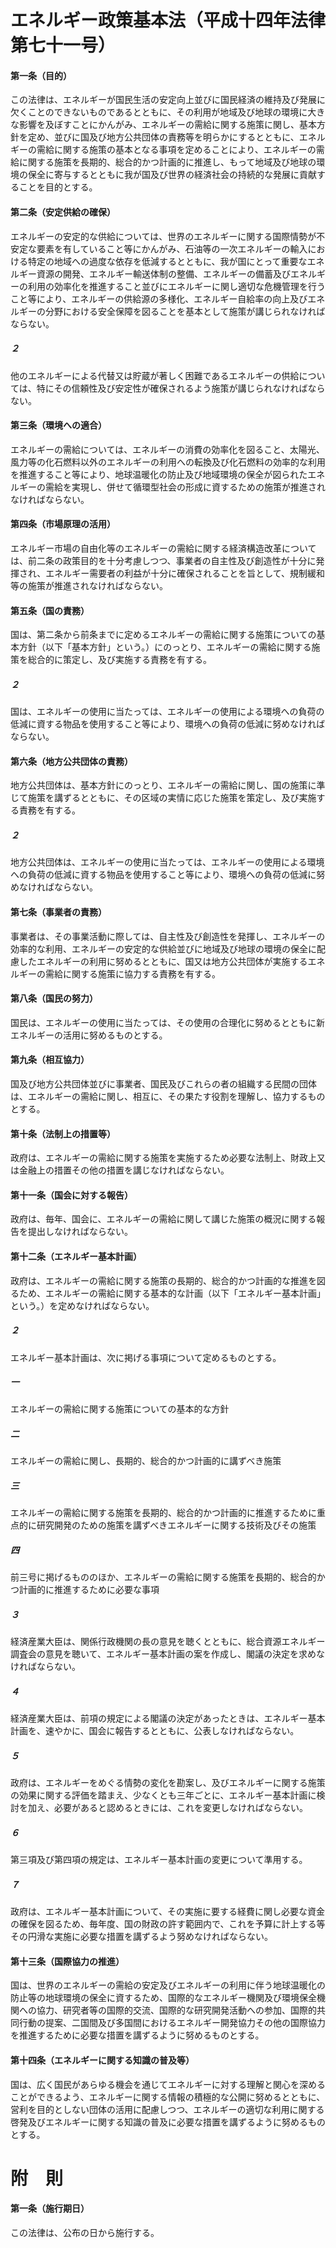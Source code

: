 # エネルギー政策基本法（平成十四年法律第七十一号）
#### 第一条（目的）
この法律は、エネルギーが国民生活の安定向上並びに国民経済の維持及び発展に欠くことのできないものであるとともに、その利用が地域及び地球の環境に大きな影響を及ぼすことにかんがみ、エネルギーの需給に関する施策に関し、基本方針を定め、並びに国及び地方公共団体の責務等を明らかにするとともに、エネルギーの需給に関する施策の基本となる事項を定めることにより、エネルギーの需給に関する施策を長期的、総合的かつ計画的に推進し、もって地域及び地球の環境の保全に寄与するとともに我が国及び世界の経済社会の持続的な発展に貢献することを目的とする。
#### 第二条（安定供給の確保）
エネルギーの安定的な供給については、世界のエネルギーに関する国際情勢が不安定な要素を有していること等にかんがみ、石油等の一次エネルギーの輸入における特定の地域への過度な依存を低減するとともに、我が国にとって重要なエネルギー資源の開発、エネルギー輸送体制の整備、エネルギーの備蓄及びエネルギーの利用の効率化を推進すること並びにエネルギーに関し適切な危機管理を行うこと等により、エネルギーの供給源の多様化、エネルギー自給率の向上及びエネルギーの分野における安全保障を図ることを基本として施策が講じられなければならない。
##### ２
他のエネルギーによる代替又は貯蔵が著しく困難であるエネルギーの供給については、特にその信頼性及び安定性が確保されるよう施策が講じられなければならない。
#### 第三条（環境への適合）
エネルギーの需給については、エネルギーの消費の効率化を図ること、太陽光、風力等の化石燃料以外のエネルギーの利用への転換及び化石燃料の効率的な利用を推進すること等により、地球温暖化の防止及び地域環境の保全が図られたエネルギーの需給を実現し、併せて循環型社会の形成に資するための施策が推進されなければならない。
#### 第四条（市場原理の活用）
エネルギー市場の自由化等のエネルギーの需給に関する経済構造改革については、前二条の政策目的を十分考慮しつつ、事業者の自主性及び創造性が十分に発揮され、エネルギー需要者の利益が十分に確保されることを旨として、規制緩和等の施策が推進されなければならない。
#### 第五条（国の責務）
国は、第二条から前条までに定めるエネルギーの需給に関する施策についての基本方針（以下「基本方針」という。）にのっとり、エネルギーの需給に関する施策を総合的に策定し、及び実施する責務を有する。
##### ２
国は、エネルギーの使用に当たっては、エネルギーの使用による環境への負荷の低減に資する物品を使用すること等により、環境への負荷の低減に努めなければならない。
#### 第六条（地方公共団体の責務）
地方公共団体は、基本方針にのっとり、エネルギーの需給に関し、国の施策に準じて施策を講ずるとともに、その区域の実情に応じた施策を策定し、及び実施する責務を有する。
##### ２
地方公共団体は、エネルギーの使用に当たっては、エネルギーの使用による環境への負荷の低減に資する物品を使用すること等により、環境への負荷の低減に努めなければならない。
#### 第七条（事業者の責務）
事業者は、その事業活動に際しては、自主性及び創造性を発揮し、エネルギーの効率的な利用、エネルギーの安定的な供給並びに地域及び地球の環境の保全に配慮したエネルギーの利用に努めるとともに、国又は地方公共団体が実施するエネルギーの需給に関する施策に協力する責務を有する。
#### 第八条（国民の努力）
国民は、エネルギーの使用に当たっては、その使用の合理化に努めるとともに新エネルギーの活用に努めるものとする。
#### 第九条（相互協力）
国及び地方公共団体並びに事業者、国民及びこれらの者の組織する民間の団体は、エネルギーの需給に関し、相互に、その果たす役割を理解し、協力するものとする。
#### 第十条（法制上の措置等）
政府は、エネルギーの需給に関する施策を実施するため必要な法制上、財政上又は金融上の措置その他の措置を講じなければならない。
#### 第十一条（国会に対する報告）
政府は、毎年、国会に、エネルギーの需給に関して講じた施策の概況に関する報告を提出しなければならない。
#### 第十二条（エネルギー基本計画）
政府は、エネルギーの需給に関する施策の長期的、総合的かつ計画的な推進を図るため、エネルギーの需給に関する基本的な計画（以下「エネルギー基本計画」という。）を定めなければならない。
##### ２
エネルギー基本計画は、次に掲げる事項について定めるものとする。
##### 一
エネルギーの需給に関する施策についての基本的な方針
##### 二
エネルギーの需給に関し、長期的、総合的かつ計画的に講ずべき施策
##### 三
エネルギーの需給に関する施策を長期的、総合的かつ計画的に推進するために重点的に研究開発のための施策を講ずべきエネルギーに関する技術及びその施策
##### 四
前三号に掲げるもののほか、エネルギーの需給に関する施策を長期的、総合的かつ計画的に推進するために必要な事項
##### ３
経済産業大臣は、関係行政機関の長の意見を聴くとともに、総合資源エネルギー調査会の意見を聴いて、エネルギー基本計画の案を作成し、閣議の決定を求めなければならない。
##### ４
経済産業大臣は、前項の規定による閣議の決定があったときは、エネルギー基本計画を、速やかに、国会に報告するとともに、公表しなければならない。
##### ５
政府は、エネルギーをめぐる情勢の変化を勘案し、及びエネルギーに関する施策の効果に関する評価を踏まえ、少なくとも三年ごとに、エネルギー基本計画に検討を加え、必要があると認めるときには、これを変更しなければならない。
##### ６
第三項及び第四項の規定は、エネルギー基本計画の変更について準用する。
##### ７
政府は、エネルギー基本計画について、その実施に要する経費に関し必要な資金の確保を図るため、毎年度、国の財政の許す範囲内で、これを予算に計上する等その円滑な実施に必要な措置を講ずるよう努めなければならない。
#### 第十三条（国際協力の推進）
国は、世界のエネルギーの需給の安定及びエネルギーの利用に伴う地球温暖化の防止等の地球環境の保全に資するため、国際的なエネルギー機関及び環境保全機関への協力、研究者等の国際的交流、国際的な研究開発活動への参加、国際的共同行動の提案、二国間及び多国間におけるエネルギー開発協力その他の国際協力を推進するために必要な措置を講ずるように努めるものとする。
#### 第十四条（エネルギーに関する知識の普及等）
国は、広く国民があらゆる機会を通じてエネルギーに対する理解と関心を深めることができるよう、エネルギーに関する情報の積極的な公開に努めるとともに、営利を目的としない団体の活用に配慮しつつ、エネルギーの適切な利用に関する啓発及びエネルギーに関する知識の普及に必要な措置を講ずるように努めるものとする。
# 附　則
#### 第一条（施行期日）
この法律は、公布の日から施行する。

